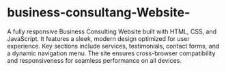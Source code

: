 # business-consultang-Website-
A fully responsive Business Consulting Website built with HTML, CSS, and JavaScript. It features a sleek, modern design optimized for user experience. Key sections include services, testimonials, contact forms, and a dynamic navigation menu. The site ensures cross-browser compatibility and responsiveness for seamless performance on all devices. 
